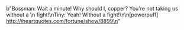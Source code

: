 b"Bossman: Wait a minute! Why should I, copper? You're not taking us without a \n         fight!\nTiny: Yeah! Without a fight!\n\n[powerpuff] http://iheartquotes.com/fortune/show/8899\n"